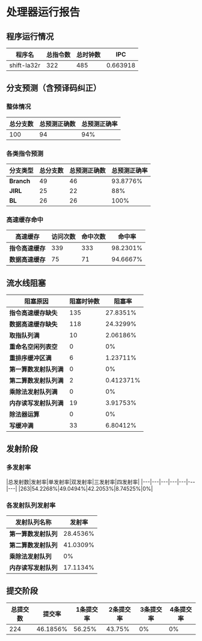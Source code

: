 # 处理器运行报告
## 程序运行情况
|程序名|总指令数|总时钟数|IPC|
|---|---|---|---|
|shift-la32r|322|485|0.663918|

## 分支预测（含预译码纠正）
### 整体情况
|总分支数|总预测正确数|总预测正确率|
|---|---|---|
|100|94|94%|

### 各类指令预测
|分支类型|总分支数|总预测正确数|总预测正确率|
|---|---|---|---|
|**Branch**| 49 | 46 | 93.8776%|
|**JIRL**| 25 | 22 | 88%|
|**BL**| 26 | 26 | 100%|

### 高速缓存命中
|高速缓存|访问次数|命中次数|命中率|
|---|---|---|---|
|**指令高速缓存**| 339 | 333 | 98.2301%|
|**数据高速缓存**| 75 | 71 | 94.6667%|
## 流水线阻塞
|阻塞原因|阻塞时钟数|阻塞率|
|---|---|---|
|**指令高速缓存缺失**| 135 | 27.8351%|
|**数据高速缓存缺失**| 118 | 24.3299%|
|**取指队列满**| 10 | 2.06186%|
|**重命名空闲列表空**|0 | 0%|
|**重排序缓冲区满**|6 | 1.23711%|
|**第一算数发射队列满**|0 | 0%|
|**第二算数发射队列满**|2 | 0.412371%|
|**乘除法发射队列满**|0 | 0%|
|**内存读写发射队列满**|19 | 3.91753%|
|**除法器运算**|0 | 0%|
|**写缓冲满**|33 | 6.80412%|

## 发射阶段
### 多发射率
|总发射数|发射率|单发射率|双发射率|三发射率|四发射率|
|---|---|---|---|---|---|---|
|263|54.2268%|49.0494%|42.2053%|8.74525%|0%|

### 各发射队列发射率
|发射队列名称|发射率|
|---|---|
|**第一算数发射队列**|28.4536%|
|**第二算数发射队列**|41.0309%|
|**乘除法发射队列**|0%|
|**内存读写发射队列**|17.1134%|

## 提交阶段
|总提交数|提交率|1条提交率|2条提交率|3条提交率|4条提交率|
|---|---|---|---|---|---|
|224|46.1856%|56.25%|43.75%|0%|0%|
